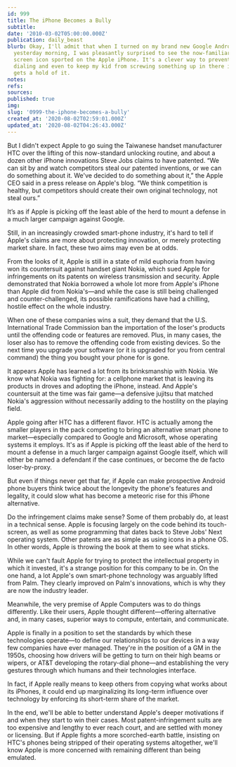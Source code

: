 ```yaml
---
id: 999
title: The iPhone Becomes a Bully
subtitle: 
date: '2010-03-02T05:00:00.000Z'
publication: daily_beast
blurb: Okay, I'll admit that when I turned on my brand new Google Android Nexus phone
  yesterday morning, I was pleasantly surprised to see the now-familiar sliding \"unlock\"
  screen icon sported on the Apple iPhone. It's a clever way to prevent accidental
  dialing and even to keep my kid from screwing something up in there if she ever
  gets a hold of it.
notes: 
refs: 
sources: 
published: true
img: 
slug: '0999-the-iphone-becomes-a-bully'
created_at: '2020-08-02T02:59:01.000Z'
updated_at: '2020-08-02T04:26:43.000Z'
---
```

But I didn't expect Apple to go suing the Taiwanese handset manufacturer HTC over the lifting of this now-standard unlocking routine, and about a dozen other iPhone innovations Steve Jobs claims to have patented. “We can sit by and watch competitors steal our patented inventions, or we can do something about it. We've decided to do something about it,” the Apple CEO said in a press release on Apple's blog. “We think competition is healthy, but competitors should create their own original technology, not steal ours.”

It’s as if Apple is picking off the least able of the herd to mount a defense in a much larger campaign against Google.

Still, in an increasingly crowded smart-phone industry, it's hard to tell if Apple's claims are more about protecting innovation, or merely protecting market share. In fact, these two aims may even be at odds.

From the looks of it, Apple is still in a state of mild euphoria from having won its countersuit against handset giant Nokia, which sued Apple for infringements on its patents on wireless transmission and security. Apple demonstrated that Nokia borrowed a whole lot more from Apple's iPhone than Apple did from Nokia's—and while the case is still being challenged and counter-challenged, its possible ramifications have had a chilling, hostile effect on the whole industry.

When one of these companies wins a suit, they demand that the U.S. International Trade Commission ban the importation of the loser's products until the offending code or features are removed. Plus, in many cases, the loser also has to remove the offending code from existing devices. So the next time you upgrade your software (or it is upgraded for you from central command) the thing you bought your phone for is gone.

It appears Apple has learned a lot from its brinksmanship with Nokia. We know what Nokia was fighting for: a cellphone market that is leaving its products in droves and adopting the iPhone, instead. And Apple's countersuit at the time was fair game—a defensive jujitsu that matched Nokia's aggression without necessarily adding to the hostility on the playing field.

Apple going after HTC has a different flavor. HTC is actually among the smaller players in the pack competing to bring an alternative smart phone to market—especially compared to Google and Microsoft, whose operating systems it employs. It's as if Apple is picking off the least able of the herd to mount a defense in a much larger campaign against Google itself, which will either be named a defendant if the case continues, or become the de facto loser-by-proxy.

But even if things never get that far, if Apple can make prospective Android phone buyers think twice about the longevity the phone's features and legality, it could slow what has become a meteoric rise for this iPhone alternative.

Do the infringement claims make sense? Some of them probably do, at least in a technical sense. Apple is focusing largely on the code behind its touch-screen, as well as some programming that dates back to Steve Jobs' Next operating system. Other patents are as simple as using icons in a phone OS. In other words, Apple is throwing the book at them to see what sticks.

While we can't fault Apple for trying to protect the intellectual property in which it invested, it's a strange position for this company to be in. On the one hand, a lot Apple's own smart-phone technology was arguably lifted from Palm. They clearly improved on Palm's innovations, which is why they are now the industry leader.

Meanwhile, the very premise of Apple Computers was to do things differently. Like their users, Apple thought different—offering alternative and, in many cases, superior ways to compute, entertain, and communicate.

Apple is finally in a position to set the standards by which these technologies operate—to define our relationships to our devices in a way few companies have ever managed. They're in the position of a GM in the 1950s, choosing how drivers will be getting to turn on their high beams or wipers, or AT&T developing the rotary-dial phone—and establishing the very gestures through which humans and their technologies interface.

In fact, if Apple really means to keep others from copying what works about its iPhones, it could end up marginalizing its long-term influence over technology by enforcing its short-term share of the market.

In the end, we'll be able to better understand Apple's deeper motivations if and when they start to win their cases. Most patent-infringement suits are too expensive and lengthy to ever reach court, and are settled with money or licensing. But if Apple fights a more scorched-earth battle, insisting on HTC's phones being stripped of their operating systems altogether, we'll know Apple is more concerned with remaining different than being emulated.
